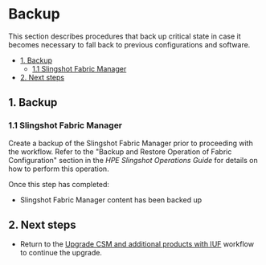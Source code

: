 # Backup

This section describes procedures that back up critical state in case it becomes necessary to fall back to previous configurations and software.

- [1. Backup](#1-backup)
  - [1.1 Slingshot Fabric Manager](#11-slingshot-fabric-manager)
- [2. Next steps](#2-next-steps)

## 1. Backup

### 1.1 Slingshot Fabric Manager

Create a backup of the Slingshot Fabric Manager prior to proceeding with the workflow. Refer to the "Backup and Restore Operation of Fabric Configuration" section in the _HPE Slingshot Operations Guide_
for details on how to perform this operation.

Once this step has completed:

- Slingshot Fabric Manager content has been backed up

## 2. Next steps

- Return to the [Upgrade CSM and additional products with IUF](upgrade_csm_and_additional_products_with_iuf.md)
  workflow to continue the upgrade.
